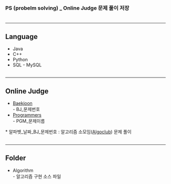 ### PS (probelm solving) _ Online Judge 문제 풀이 저장<br><br>
***

## Language
* Java
* C++
* Python
* SQL - MySQL<br><br>
***

## Online Judge
* [Baekjoon](https://www.acmicpc.net/)<br> - BJ_문제번호
* [Programmers](https://programmers.co.kr/)<br> - PGM_문제이름

\* 알파벳_날짜_BJ_문제번호 : 알고리즘 소모임([Algoclub](https://github.com/ro-el-c/AlgoClub)) 문제 풀이<br><br>
***

## Folder
* Algorithm<br> - 알고리즘 구현 소스 파일
